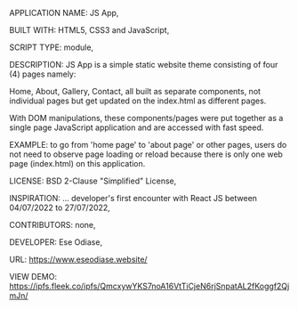 APPLICATION NAME: JS App,

BUILT WITH: HTML5, CSS3 and JavaScript,

SCRIPT TYPE: module,

DESCRIPTION: JS App is a simple static website theme consisting of four (4) pages namely:

Home,
About,
Gallery,
Contact,
all built as separate components, not individual pages but get updated on the index.html as different pages.

With DOM manipulations, these components/pages were put together as a single page JavaScript application and are accessed with fast speed.

EXAMPLE: to go from 'home page' to 'about page' or other pages, users do not need to observe page loading or reload because there is only one web page (index.html) on this application.

LICENSE: BSD 2-Clause "Simplified" License,

INSPIRATION: ... developer's first encounter with React JS between 04/07/2022 to 27/07/2022,

CONTRIBUTORS: none,

DEVELOPER: Ese Odiase,

URL: https://www.eseodiase.website/

VIEW DEMO: https://ipfs.fleek.co/ipfs/QmcxywYKS7noA16VtTiCjeN6rjSnpatAL2fKoggf2QjmJn/
